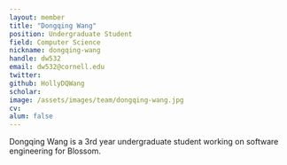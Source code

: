```yaml
---
layout: member
title: "Dongqing Wang"
position: Undergraduate Student
field: Computer Science
nickname: dongqing-wang
handle: dw532
email: dw532@cornell.edu
twitter: 
github: HollyDQWang
scholar: 
image: /assets/images/team/dongqing-wang.jpg
cv: 
alum: false
---
```

Dongqing Wang is a 3rd year undergraduate student working on software engineering for Blossom.
